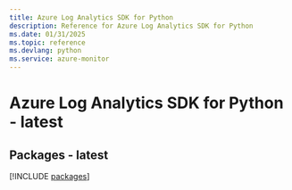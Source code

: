 ```yaml
---
title: Azure Log Analytics SDK for Python
description: Reference for Azure Log Analytics SDK for Python
ms.date: 01/31/2025
ms.topic: reference
ms.devlang: python
ms.service: azure-monitor
---
```

# Azure Log Analytics SDK for Python - latest
## Packages - latest
[!INCLUDE [packages](log-analytics-index.md)]